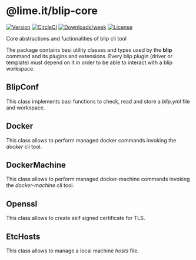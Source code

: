@lime.it/blip-core
=============
[![Version](https://img.shields.io/npm/v/@lime.it/blip-core.svg)](https://npmjs.org/package/@lime.it/blip-core)
[![CircleCI](https://circleci.com/gh/lime-it/blip-core/tree/master.svg?style=shield)](https://circleci.com/gh/lime-it/blip-core/tree/master)
[![Downloads/week](https://img.shields.io/npm/dw/@lime.it/blip-core.svg)](https://npmjs.org/package/@lime.it/blip-core)
[![License](https://img.shields.io/npm/l/@lime.it/blip-core.svg)](https://github.com/lime-it/blip-core/blob/master/package.json)

Core abstractions and fuctionalities of blip cli tool

The package contains basi utility classes and types used by the **blip** command and its plugins and extensions.
Every blip plugin (driver or template) must depend on it in order to be able to interact with a blip workspace.

## BlipConf

This class implements basi functions to check, read and store a *blip.yml* file and workspace.

## Docker

This class allows to perform managed docker commands invoking the *docker* cli tool.

## DockerMachine

This class allows to perform managed docker-machine commands invoking the *docker-machine* cli tool.

## Openssl

This class allows to create self signed certificate for TLS.

## EtcHosts

This class allows to manage a local machine *hosts* file.

